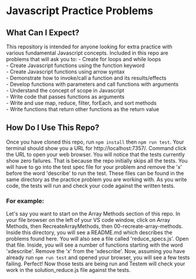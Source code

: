# Javascript Practice Problems

## What Can I Expect?

This repository is intended for anyone looking for extra practice with various
fundamental Javascript concepts. Included in this repo are problems that will ask 
you to:
    - Create for loops and while loops  
    - Create Javascript functions using the function keyword  
    - Create Javascript functions using arrow syntax  
    - Demonstrate how to invoke/call a function and its results/effects  
    - Develop functions with parameters and call functions with arguments  
    - Understand the concept of scope in Javascript  
    - Write code that passes functions as arguments  
    - Write and use map, reduce, filter, forEach, and sort methods  
    - Write functions that return other functions as the return value  

## How Do I Use This Repo?

Once you have cloned this repo, run `npm install` then `npm run test`. Your terminal should show you a URL for http://localhost:7357/. Command click the URL to open your web browser. You will notice that the tests currently show zero failures. That is because the repo initially skips all the tests. You will have to go into the test spec file for your problem and remove the 'x' before the word 'describe' to run the test. These files can be found in the same directory as the practice problem you are working with. As you write code, the tests will run and check your code against the written tests. 

### For example: 
Let's say you want to start on the Array Methods section of this repo. In your file browser on the left of your VS code window, click on Array Methods, then RecreateArrayMethods, then 00-recreate-array-methods. Inside this directory, you will see a README.md which describes the problems found here. You will also see a file called 'reduce_specs.js'. Open that file. Inside, you will see a number of functions starting with the word 'xdescribe'. Remove the 'x' from the 'xdescribe'. Now, assuming you have already run `npm run test` and opened your browser, you will see a few tests failing. Perfect! Now those tests are being run and Testem will check your work in the solution_reduce.js file against the tests. 


